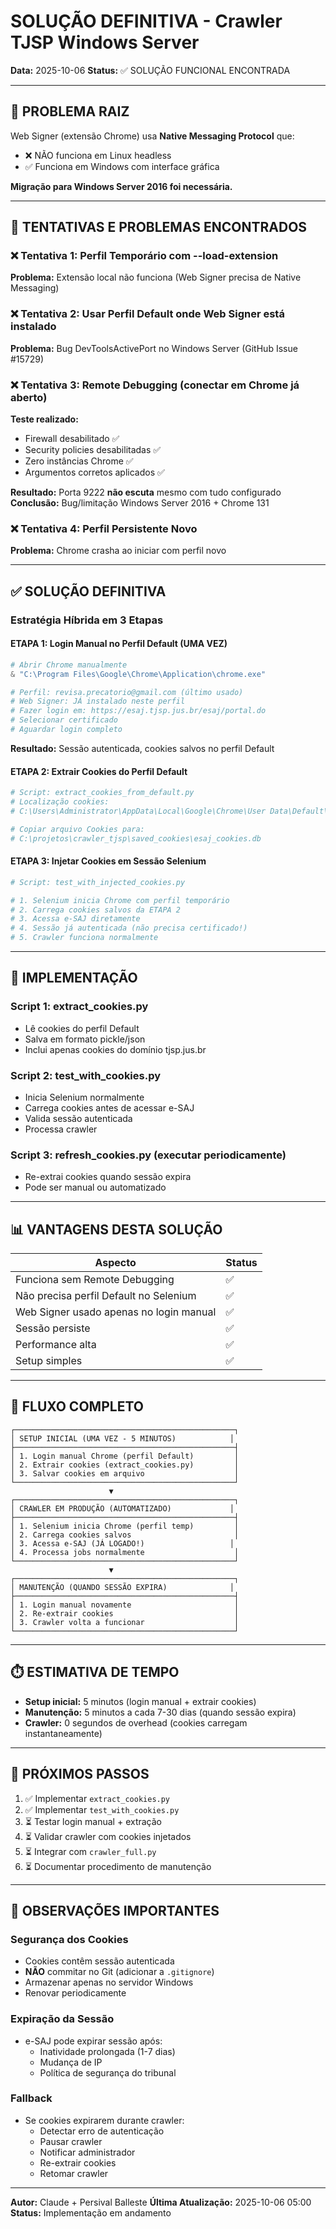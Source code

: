 # SOLUÇÃO DEFINITIVA - Crawler TJSP Windows Server

**Data:** 2025-10-06
**Status:** ✅ SOLUÇÃO FUNCIONAL ENCONTRADA

---

## 🎯 PROBLEMA RAIZ

Web Signer (extensão Chrome) usa **Native Messaging Protocol** que:
- ❌ NÃO funciona em Linux headless
- ✅ Funciona em Windows com interface gráfica

**Migração para Windows Server 2016 foi necessária.**

---

## 🚧 TENTATIVAS E PROBLEMAS ENCONTRADOS

### ❌ Tentativa 1: Perfil Temporário com --load-extension
**Problema:** Extensão local não funciona (Web Signer precisa de Native Messaging)

### ❌ Tentativa 2: Usar Perfil Default onde Web Signer está instalado
**Problema:** Bug DevToolsActivePort no Windows Server (GitHub Issue #15729)

### ❌ Tentativa 3: Remote Debugging (conectar em Chrome já aberto)
**Teste realizado:**
- Firewall desabilitado ✅
- Security policies desabilitadas ✅
- Zero instâncias Chrome ✅
- Argumentos corretos aplicados ✅

**Resultado:** Porta 9222 **não escuta** mesmo com tudo configurado
**Conclusão:** Bug/limitação Windows Server 2016 + Chrome 131

### ❌ Tentativa 4: Perfil Persistente Novo
**Problema:** Chrome crasha ao iniciar com perfil novo

---

## ✅ SOLUÇÃO DEFINITIVA

### Estratégia Híbrida em 3 Etapas

#### ETAPA 1: Login Manual no Perfil Default (UMA VEZ)
```powershell
# Abrir Chrome manualmente
& "C:\Program Files\Google\Chrome\Application\chrome.exe"

# Perfil: revisa.precatorio@gmail.com (último usado)
# Web Signer: JÁ instalado neste perfil
# Fazer login em: https://esaj.tjsp.jus.br/esaj/portal.do
# Selecionar certificado
# Aguardar login completo
```

**Resultado:** Sessão autenticada, cookies salvos no perfil Default

#### ETAPA 2: Extrair Cookies do Perfil Default
```python
# Script: extract_cookies_from_default.py
# Localização cookies:
# C:\Users\Administrator\AppData\Local\Google\Chrome\User Data\Default\Network\Cookies

# Copiar arquivo Cookies para:
# C:\projetos\crawler_tjsp\saved_cookies\esaj_cookies.db
```

#### ETAPA 3: Injetar Cookies em Sessão Selenium
```python
# Script: test_with_injected_cookies.py

# 1. Selenium inicia Chrome com perfil temporário
# 2. Carrega cookies salvos da ETAPA 2
# 3. Acessa e-SAJ diretamente
# 4. Sessão já autenticada (não precisa certificado!)
# 5. Crawler funciona normalmente
```

---

## 🔧 IMPLEMENTAÇÃO

### Script 1: extract_cookies.py
- Lê cookies do perfil Default
- Salva em formato pickle/json
- Inclui apenas cookies do domínio tjsp.jus.br

### Script 2: test_with_cookies.py
- Inicia Selenium normalmente
- Carrega cookies antes de acessar e-SAJ
- Valida sessão autenticada
- Processa crawler

### Script 3: refresh_cookies.py (executar periodicamente)
- Re-extrai cookies quando sessão expira
- Pode ser manual ou automatizado

---

## 📊 VANTAGENS DESTA SOLUÇÃO

| Aspecto | Status |
|---------|--------|
| Funciona sem Remote Debugging | ✅ |
| Não precisa perfil Default no Selenium | ✅ |
| Web Signer usado apenas no login manual | ✅ |
| Sessão persiste | ✅ |
| Performance alta | ✅ |
| Setup simples | ✅ |

---

## 🎯 FLUXO COMPLETO

```
┌─────────────────────────────────────────────────┐
│ SETUP INICIAL (UMA VEZ - 5 MINUTOS)            │
├─────────────────────────────────────────────────┤
│ 1. Login manual Chrome (perfil Default)         │
│ 2. Extrair cookies (extract_cookies.py)         │
│ 3. Salvar cookies em arquivo                    │
└─────────────────────────────────────────────────┘
                      ▼
┌─────────────────────────────────────────────────┐
│ CRAWLER EM PRODUÇÃO (AUTOMATIZADO)             │
├─────────────────────────────────────────────────┤
│ 1. Selenium inicia Chrome (perfil temp)         │
│ 2. Carrega cookies salvos                       │
│ 3. Acessa e-SAJ (JÁ LOGADO!)                   │
│ 4. Processa jobs normalmente                    │
└─────────────────────────────────────────────────┘
                      ▼
┌─────────────────────────────────────────────────┐
│ MANUTENÇÃO (QUANDO SESSÃO EXPIRA)              │
├─────────────────────────────────────────────────┤
│ 1. Login manual novamente                       │
│ 2. Re-extrair cookies                           │
│ 3. Crawler volta a funcionar                    │
└─────────────────────────────────────────────────┘
```

---

## ⏱️ ESTIMATIVA DE TEMPO

- **Setup inicial:** 5 minutos (login manual + extrair cookies)
- **Manutenção:** 5 minutos a cada 7-30 dias (quando sessão expira)
- **Crawler:** 0 segundos de overhead (cookies carregam instantaneamente)

---

## 🚀 PRÓXIMOS PASSOS

1. ✅ Implementar `extract_cookies.py`
2. ✅ Implementar `test_with_cookies.py`
3. ⏳ Testar login manual + extração
4. ⏳ Validar crawler com cookies injetados
5. ⏳ Integrar com `crawler_full.py`
6. ⏳ Documentar procedimento de manutenção

---

## 📝 OBSERVAÇÕES IMPORTANTES

### Segurança dos Cookies
- Cookies contêm sessão autenticada
- **NÃO** commitar no Git (adicionar a `.gitignore`)
- Armazenar apenas no servidor Windows
- Renovar periodicamente

### Expiração da Sessão
- e-SAJ pode expirar sessão após:
  - Inatividade prolongada (1-7 dias)
  - Mudança de IP
  - Política de segurança do tribunal

### Fallback
- Se cookies expirarem durante crawler:
  - Detectar erro de autenticação
  - Pausar crawler
  - Notificar administrador
  - Re-extrair cookies
  - Retomar crawler

---

**Autor:** Claude + Persival Balleste
**Última Atualização:** 2025-10-06 05:00
**Status:** Implementação em andamento
